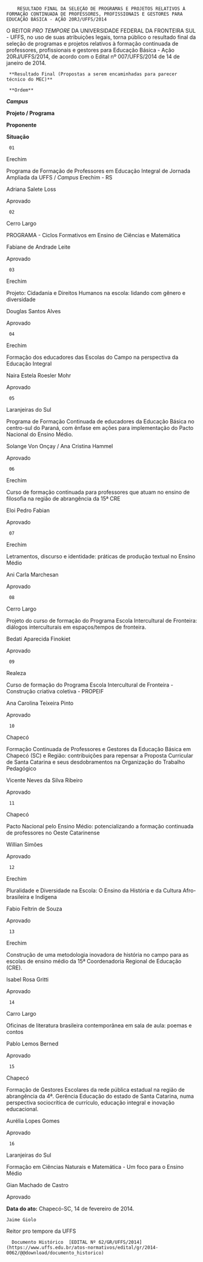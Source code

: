         RESULTADO FINAL DA SELEÇÃO DE PROGRAMAS E PROJETOS RELATIVOS À FORMAÇÃO CONTINUADA DE PROFESSORES, PROFISSIONAIS E GESTORES PARA EDUCAÇÃO BÁSICA - AÇÃO 20RJ/UFFS/2014  

O REITOR *PRO TEMPORE* DA UNIVERSIDADE FEDERAL DA FRONTEIRA SUL - UFFS, no uso de suas atribuições legais, torna público o resultado final da seleção de programas e projetos relativos à formação continuada de professores, profissionais e gestores para Educação Básica - Ação 20RJ/UFFS/2014, de acordo com o Edital nº 007/UFFS/2014 de 14 de janeiro de 2014.

     **Resultado Final (Propostas a serem encaminhadas para parecer técnico do MEC)**

     **Ordem**

   ***Campus***

   **Projeto / Programa**

   **Proponente**

   **Situação**

     01

   Erechim

   Programa de Formação de Professores em Educação Integral de Jornada Ampliada da UFFS / *Campus* Erechim - RS

   Adriana Salete Loss

   Aprovado

     02

   Cerro Largo

   PROGRAMA - Ciclos Formativos em Ensino de Ciências e Matemática

   Fabiane de Andrade Leite

   Aprovado

     03

   Erechim

   Projeto: Cidadania e Direitos Humanos na escola: lidando com gênero e diversidade

   Douglas Santos Alves

   Aprovado

     04

   Erechim

   Formação dos educadores das Escolas do Campo na perspectiva da Educação Integral

   Naira Estela Roesler Mohr

   Aprovado

     05

   Laranjeiras do Sul

   Programa de Formação Continuada de educadores da Educação Básica no centro-sul do Paraná, com ênfase em ações para implementação do Pacto Nacional do Ensino Médio. 

   Solange Von Onçay / Ana Cristina Hammel

   Aprovado

     06

   Erechim

   Curso de formação continuada para professores que atuam no ensino de filosofia na região de abrangência da 15ª CRE

   Eloi Pedro Fabian

   Aprovado

     07

   Erechim

   Letramentos, discurso e identidade: práticas de produção textual no Ensino Médio

   Ani Carla Marchesan

   Aprovado

     08

   Cerro Largo

   Projeto do curso de formação do Programa Escola Intercultural de Fronteira: diálogos interculturais em espaços/tempos de fronteira. 

   Bedati Aparecida Finokiet

   Aprovado

     09

   Realeza

   Curso de formação do Programa Escola Intercultural de Fronteira - Construção criativa coletiva - PROPEIF

   Ana Carolina Teixeira Pinto

   Aprovado

     10

   Chapecó

   Formação Continuada de Professores e Gestores da Educação Básica em Chapecó (SC) e Região: contribuições para repensar a Proposta Curricular de Santa Catarina e seus desdobramentos na Organização do Trabalho Pedagógico

   Vicente Neves da Silva Ribeiro

   Aprovado

     11

   Chapecó

   Pacto Nacional pelo Ensino Médio: potencializando a formação continuada de professores no Oeste Catarinense

   Willian Simões

   Aprovado

     12

   Erechim

   Pluralidade e Diversidade na Escola: O Ensino da História e da Cultura Afro-brasileira e Indígena

   Fabio Feltrin de Souza

   Aprovado

     13

   Erechim

   Construção de uma metodologia inovadora de história no campo para as escolas de ensino médio da 15ª Coordenadoria Regional de Educação (CRE). 

   Isabel Rosa Gritti

   Aprovado

     14

   Carro Largo

   Oficinas de literatura brasileira contemporânea em sala de aula: poemas e contos

   Pablo Lemos Berned

   Aprovado

     15

   Chapecó

   Formação de Gestores Escolares da rede pública estadual na região de abrangência da 4ª. Gerência Educação do estado de Santa Catarina, numa perspectiva sociocrítica de currículo, educação integral e inovação educacional. 

   Aurélia Lopes Gomes

   Aprovado

     16

   Laranjeiras do Sul

   Formação em Ciências Naturais e Matemática - Um foco para o Ensino Médio 

   Gian Machado de Castro

   Aprovado

      

   **Data do ato:** Chapecó-SC, 14 de fevereiro de 2014.   
 

    Jaime Giolo   
 Reitor pro tempore da UFFS 

      Documento Histórico  [EDITAL Nº 62/GR/UFFS/2014](https://www.uffs.edu.br/atos-normativos/edital/gr/2014-0062/@@download/documento_historico)     
      